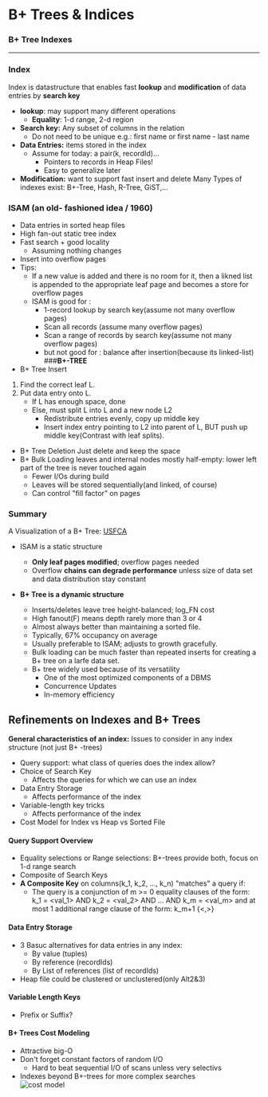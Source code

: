 # B+ Trees & Indices
### B+ Tree Indexes
---
### Index
Index is datastructure that enables fast **lookup** and **modification** of data entries by **search key**
- **lookup**: may support many different operations
   - **Equality**: 1-d range, 2-d region
- **Search key:** Any subset of columns in the relation
   - Do not need to be unique e.g.: first name or first name - last name
- **Data Entries:** items stored in the index
   - Assume for today: a pair(k, recordId)...
      - Pointers to records in Heap Files!
      - Easy to generalize later
- **Modification:** want to support fast insert and delete
Many Types of indexes exist: B+-Tree, Hash, R-Tree, GiST,...
### ISAM (an old- fashioned idea / 1960)
- Data entries in sorted heap files
- High fan-out static tree index
- Fast search + good locality
   - Assuming nothing changes
- Insert into overflow pages
- Tips:
   - If a new value is added and there is no room for it, then a likned list is appended to the appropriate leaf page and becomes a store for overflow pages
   - ISAM is good for : 
      - 1-record lookup by search key(assume not many overflow pages)
      - Scan all records (assume many overflow pages)
      - Scan a range of records by search key(assume not many overflow pages)
      - but not good for : balance after insertion(because its linked-list)
###**B+-TREE** 
- B+ Tree Insert
1. Find the correct leaf L.
2. Put data entry onto L.
   - If L has enough space, done
   - Else, must split L into L and a new node L2
      - Redistribute entries evenly, copy up middle key
      - Insert index entry pointing to L2 into parent of L, BUT push up middle key(Contrast with leaf splits).
- B+ Tree Deletion
   Just delete and keep the space
- B+ Bulk Loading
  leaves and internal nodes mostly half-empty: lower left part of the tree is never touched again
  - Fewer I/Os during build
  - Leaves will be stored sequentially(and linked, of course)
  - Can control "fill factor" on pages
### **Summary**
A Visualization of a B+ Tree: [USFCA](https://www.cs.usfca.edu/~galles/visualization/BPlusTree.html)
- ISAM is a static structure
   - **Only leaf pages modified**; overflow pages needed
   - Overflow **chains can degrade performance** unless size of data set and data distribution stay constant

-  **B+ Tree is a dynamic structure**
   - Inserts/deletes leave tree height-balanced; log_FN cost
   - High fanout(F) means depth rarely more than 3 or 4
   - Almost always better than maintaining a sorted file.
   - Typically, 67% occupancy on average
   - Usually preferable to ISAM; adjusts to growth gracefully.
   - Bulk loading can be much faster than repeated inserts for creating a B+ tree on a larfe data set.
   - B+ tree widely used because of its versatility
      - One of the most optimized components of a DBMS
      - Concurrence Updates
      - In-memory efficiency 
## Refinements on Indexes and B+ Trees

**General characteristics of an index:**
Issues to consider in any index structure (not just B+ -trees)
- Query support: what class of queries does the index allow?
- Choice of  Search Key
   - Affects the queries for which we can use an index
- Data Entry Storage
   - Affects performance of the index
- Variable-length key tricks
   - Affects performance of the index
- Cost Model for Index vs Heap vs Sorted File
#### Query Support Overview   
<key><op><constant>   
- Equality selections or Range selections: B+-trees provide both, focus on 1-d range search
- Composite of Search Keys     
- **A Composite Key** on columns(k_1, k_2, ..., k_n) "matches" a query if:
   - The query is a conjunction of m >= 0 equality clauses of the form:
   k_1 = <val_1> AND k_2 = <val_2> AND ... AND k_m = <val_m>
   and at most 1 additional range clause of the form: k_m+1 {<,>} <val>

#### Data Entry Storage
- 3 Basuc alternatives for data entries in any index:
   - By value (tuples)
   - By reference (recordIds)
   - By List of references (list of recordIds)
- Heap file could be clustered or unclustered(only Alt2&3)
#### Variable Length Keys
- Prefix or Suffix?
#### B+ Trees Cost Modeling
- Attractive big-O
- Don't forget constant factors of random I/O
   - Hard to beat sequential I/O of scans unless very selectivs
- Indexes beyond B+-trees for more complex searches   
![cost model](https://github.com/teenbress/Still_Hungry_Still_Foolish/blob/master/BerkeleyX:%20CS186:%20Database%20Systems/images/class%20cost%20model.png)



